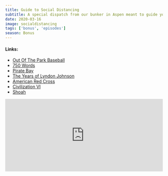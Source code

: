 ```yaml
---
title: Guide to Social Distancing
subtitle: A special dispatch from our bunker in Aspen meant to guide you through these troubling times.
date: 2020-03-16
image: socialdistancing
tags: ['bonus', 'episodes']
season: Bonus
---
```

<h4>Links:</h4>
<ul class="links">
<li><a href="https://www.ootpdevelopments.com/">Out Of The Park Baseball</a></li>
<li><a href="https://750words.com/">750 Words</a></li>
<li><a href="
https://piratebay-proxylist.com/">Pirate Bay</a></li>
<li><a href="https://en.wikipedia.org/wiki/The_Years_of_Lyndon_Johnson">The Years of Lyndon Johnson</a></li>
<li><a href="https://www.redcross.org/">American Red Cross</a></li>
<li><a href="https://civilization.com/">Civilization VI</a></li>
<li><a href="https://en.wikipedia.org/wiki/Shoah_(film)">Shoah</a></li>
</ul>
<iframe src="https://open.spotify.com/embed-podcast/episode/5mnR1DpRVkJYrsrAXOyv2T" width="100%" height="232" frameborder="0" allowtransparency="true" allow="encrypted-media"></iframe>